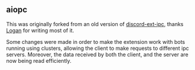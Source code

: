 ## aiopc

This was originally forked from an old version of [discord-ext-ipc](https://github.com/Ext-Creators/discord-ext-ipc),
thanks [Logan](https://github.com/lgaan) for writing most of it.

Some changes were made in order to make the extension work with bots running using clusters, allowing the client to make
requests to different ipc servers. Moreover, the data received by both the client, and the server are now being read
efficiently.